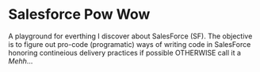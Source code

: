 # Salesforce Pow Wow

A playground for everthing I discover about SalesForce (SF). The objective is to figure out pro-code (programatic) ways of writing code in SalesForce honoring  contineious delivery practices if possible OTHERWISE call it a *Mehh*...
